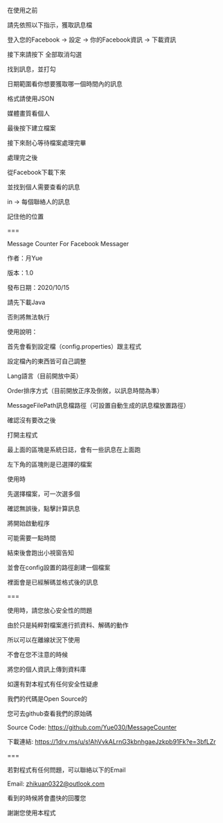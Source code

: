 在使用之前

請先依照以下指示，獲取訊息檔

登入您的Facebook -> 設定 -> 你的Facebook資訊 -> 下載資訊

接下來請按下 全部取消勾選

找到訊息，並打勾

日期範圍看你想要獲取哪一個時間內的訊息

格式請使用JSON

媒體畫質看個人

最後按下建立檔案

接下來耐心等待檔案處理完畢

處理完之後

從Facebook下載下來

並找到個人需要查看的訊息

in -> 每個聯絡人的訊息

記住他的位置

===

Message Counter For Facebook Messager

作者：月Yue

版本：1.0

發布日期：2020/10/15

請先下載Java

否則將無法執行

使用說明：

首先會看到設定檔（config.properties）跟主程式

設定檔內的東西皆可自己調整

Lang語言（目前開放中英）

Order排序方式（目前開放正序及倒敘，以訊息時間為準）

MessageFilePath訊息檔路徑（可設置自動生成的訊息檔放置路徑）

確認沒有要改之後

打開主程式

最上面的區塊是系統日誌，會有一些訊息在上面跑

左下角的區塊則是已選擇的檔案

使用時

先選擇檔案，可一次選多個

確認無誤後，點擊計算訊息

將開始啟動程序

可能需要一點時間

結束後會跑出小視窗告知

並會在config設置的路徑創建一個檔案

裡面會是已經解碼並格式後的訊息

===

使用時，請您放心安全性的問題

由於只是純粹對檔案進行抓資料、解碼的動作

所以可以在離線狀況下使用

不會在您不注意的時候

將您的個人資訊上傳到資料庫

如還有對本程式有任何安全性疑慮

我們的代碼是Open Source的

您可去github查看我們的原始碼

Source Code:
https://github.com/Yue030/MessageCounter

下載連結:
https://1drv.ms/u/s!AhVvkALrnG3kbnhgaeJzkpb91Fk?e=3bfLZr

===

若對程式有任何問題，可以聯絡以下的Email

Email: zhikuan0322@outlook.com

看到的時候將會盡快的回覆您

謝謝您使用本程式
